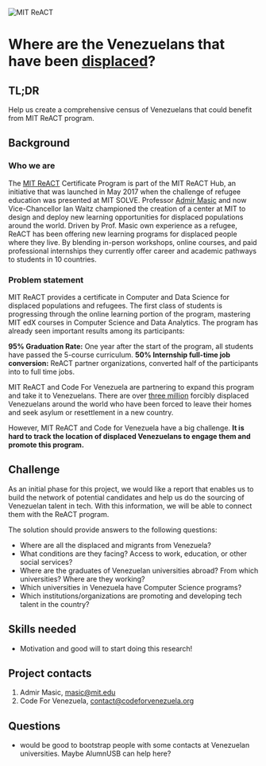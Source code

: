 ![MIT ReACT](https://raw.githubusercontent.com/code-for-venezuela/2019-april-codeathon/master/assets/mit_react.png)
# Where are the Venezuelans that have been [displaced](https://www.who.int/environmental_health_emergencies/displaced_people/en/)?

## TL;DR

Help us create a comprehensive census of Venezuelans that could benefit from MIT ReACT program.

## Background

### Who we are

The [MIT ReACT](https://react.mit.edu/) Certificate Program is part of the MIT ReACT Hub, an initiative that was launched in May 2017 when the challenge of refugee education was presented at MIT SOLVE. Professor [Admir Masic](https://cee.mit.edu/people_individual/admir-masic/) and now Vice-Chancellor Ian Waitz championed the creation of a center at MIT to design and deploy new learning opportunities for displaced populations around the world. Driven by Prof. Masic own experience as a refugee, ReACT has been offering new learning programs for displaced people where they live. By blending in-person workshops, online courses, and paid professional internships they currently offer career and academic pathways to students in 10 countries.

### Problem statement

MIT ReACT provides a certificate in Computer and Data Science for displaced populations and refugees. The first class of students is progressing through the online learning portion of the program, mastering MIT edX courses in Computer Science and Data Analytics. The program has already seen important results among its participants:

**95% Graduation Rate:**  One year after the start of the program, all students have passed the 5-course curriculum.
**50% Internship full-time job conversion:** ReACT partner organizations, converted half of the participants into to full time jobs.

MIT ReACT and Code For Venezuela are partnering to expand this program and take it to Venezuelans. There are over [three million](https://www.unhcr.org/news/press/2018/11/5be4192b4/number-refugees-migrants-venezuela-reaches-3-million.html) forcibly displaced Venezuelans around the world who have been forced to leave their homes  and seek asylum or resettlement in a new country.

However, MIT ReACT and Code for Venezuela have a big challenge. **It is hard to track the location of displaced Venezuelans to  engage them and promote this program.**

## Challenge

As an initial phase for this project, we would like a report that enables us to build the network of potential candidates and help us do the sourcing of Venezuelan talent in tech. With this information, we will be able to connect them with the ReACT program.

The solution should provide answers to the following questions:
* Where are all the displaced and migrants from Venezuela?
* What conditions are they facing? Access to work, education, or other social services?
* Where are the graduates of Venezuelan universities abroad? From which universities? Where are they working?
* Which universities in Venezuela have Computer Science programs?
* Which institutions/organizations are promoting and developing tech talent in the country?

## Skills needed

- Motivation and good will to start doing this research!

## Project contacts

1. Admir Masic, masic@mit.edu
2. Code For Venezuela, contact@codeforvenezuela.org

## Questions

- would be good to bootstrap people with some contacts at Venezuelan universities. Maybe AlumnUSB can help here?
